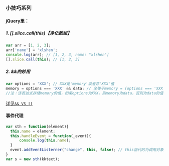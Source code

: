 ### 小技巧系列
#### jQuery里：
##### 1. [].slice.call(this)【净化数组】
```javascript
var arr = [1, 2, 3];
arr['name'] = 'xlshen';
console.log(arr); // [1, 2, 3, name: "xlshen"]
[].slice.call(this); // [1, 2, 3]
```
##### 2. &&的妙用
```javascript
var options = 'XXX'; // XXX是'memory'或者非'XXX'值
memory = options === 'XXX' && data; // 全等于memory = (options === 'XXX') && data;
//注：该表达式存储memory的值，如果options为XXX，则memory为data，否则为data的值
```
[详见`&& VS ||`](https://github.com/xlshen/JavaScript/issues/6 "&& VS ||")
#### 事件代理
```javascript
var sth = function(element){
  this.name = element;
  this.handleEvent = function(_event){
      console.log(this.name);
  }
  event.addEventListerner("change", this, false); // this指代的为调用对象
}
var s = new sth(kktext);
```

